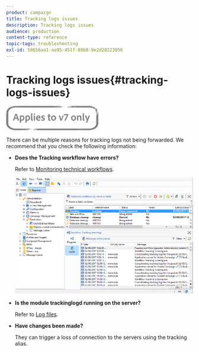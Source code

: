 ```yaml
---
product: campaign
title: Tracking logs issues
description: Tracking logs issues
audience: production
content-type: reference
topic-tags: troubleshooting
exl-id: 58656aa1-aa95-451f-80b8-9e2d28223056
---
```

# Tracking logs issues{#tracking-logs-issues}

![](../../assets/v7-only.svg)

There can be multiple reasons for tracking logs not being forwarded. We recommend that you check the following information:

* **Does the **Tracking** workflow have errors?**

  Refer to [Monitoring technical workflows](../../../common/workflow/using/monitoring-technical-workflows.md).

  ![](assets/tracking_scheduled_task.png)

* **Is the module **trackinglogd** running on the server?**

  Refer to [Log files](../../production/using/log-files.md).

* **Have changes been made?**

  They can trigger a loss of connection to the servers using the tracking alias.
